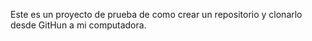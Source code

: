 Este es un proyecto de prueba de como crear un repositorio y clonarlo desde GitHun a mi computadora. 
